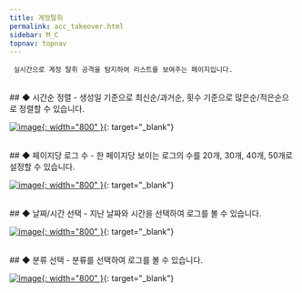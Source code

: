 ```yaml
---
title: 계정탈취
permalink: acc_takeover.html
sidebar: M_C
topnav: topnav
---
```


     실시간으로 계정 탈취 공격을 탐지하여 리스트를 보여주는 페이지입니다.

<br />
## ◆ 시간순 정렬
- 생성일 기준으로 최신순/과거순, 횟수 기준으로 많은순/적은순으로 정렬할 수 있습니다.

 [![image](/docs/images/Manual/common/acc_take/1.png){: width="800" }](/docs/images/Manual/common/acc_take/1.png){: target="_blank"}
 
<br />
## ◆ 페이지당 로그 수
- 한 페이지당 보이는 로그의 수를 20개, 30개, 40개, 50개로 설정할 수 있습니다.

 [![image](/docs/images/Manual/common/acc_take/2.png){: width="800" }](/docs/images/Manual/common/acc_take/2.png){: target="_blank"}
 
<br />
## ◆ 날짜/시간 선택
- 지난 날짜와 시간을 선택하여 로그를 볼 수 있습니다.

 [![image](/docs/images/Manual/common/acc_take/3.png){: width="800" }](/docs/images/Manual/common/acc_take/3.png){: target="_blank"}

<br />
## ◆ 분류 선택
- 분류를 선택하여 로그를 볼 수 있습니다.

 [![image](/docs/images/Manual/common/acc_take/4.png){: width="800" }](/docs/images/Manual/common/acc_take/4.png){: target="_blank"}
